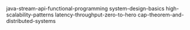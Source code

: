 java-stream-api-functional-programming
system-design-basics
high-scalability-patterns
latency-throughput-zero-to-hero
cap-theorem-and-distributed-systems